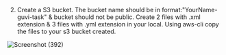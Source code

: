 2) Create a S3 bucket. The bucket name should be in format:"YourName-guvi-task" & bucket should not be public. Create 2 files with .xml extension & 3 files with .yml extension in your local. Using aws-cli copy the files to your s3 bucket created.

![Screenshot (392)](https://user-images.githubusercontent.com/119240540/215179438-e6bc83d0-e791-40cd-953e-f542a38ea86d.png)
